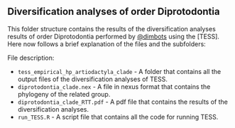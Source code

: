Diversification analyses of order Diprotodontia
--------------

This folder structure contains the results of the diversification analyses results of order Diprotodontia
performed by [@dimbots](http://github.com/dimbots) using the [TESS].
Here now follows a brief explanation of the files and the subfolders:

File description:

- `tess_empirical_hp_artiodactyla_clade` - A folder that contains all the output files of the diversification analyses of TESS.
- `diprotodontia_clade.nex` - A file in nexus format that contains the phylogeny of the related group.
- `diprotodontia_clade_RTT.pdf` - A pdf file that contains the results of the diversification analyses.
- `run_TESS.R` - A script file that contains all the code for running TESS.
